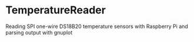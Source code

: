 # TemperatureReader
Reading SPI one-wire DS18B20 temperature sensors with Raspberry Pi and parsing output with gnuplot
